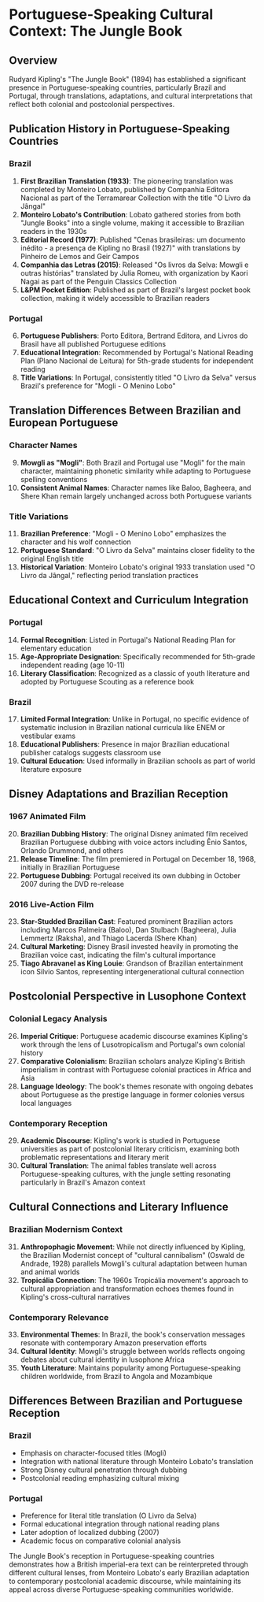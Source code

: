 # Portuguese-Speaking Cultural Context: The Jungle Book

## Overview
Rudyard Kipling's "The Jungle Book" (1894) has established a significant presence in Portuguese-speaking countries, particularly Brazil and Portugal, through translations, adaptations, and cultural interpretations that reflect both colonial and postcolonial perspectives.

## Publication History in Portuguese-Speaking Countries

### Brazil
1. **First Brazilian Translation (1933)**: The pioneering translation was completed by Monteiro Lobato, published by Companhia Editora Nacional as part of the Terramarear Collection with the title "O Livro da Jângal"
2. **Monteiro Lobato's Contribution**: Lobato gathered stories from both "Jungle Books" into a single volume, making it accessible to Brazilian readers in the 1930s
3. **Editorial Record (1977)**: Published "Cenas brasileiras: um documento inédito - a presença de Kipling no Brasil (1927)" with translations by Pinheiro de Lemos and Geir Campos
4. **Companhia das Letras (2015)**: Released "Os livros da Selva: Mowgli e outras histórias" translated by Julia Romeu, with organization by Kaori Nagai as part of the Penguin Classics Collection
5. **L&PM Pocket Edition**: Published as part of Brazil's largest pocket book collection, making it widely accessible to Brazilian readers

### Portugal
6. **Portuguese Publishers**: Porto Editora, Bertrand Editora, and Livros do Brasil have all published Portuguese editions
7. **Educational Integration**: Recommended by Portugal's National Reading Plan (Plano Nacional de Leitura) for 5th-grade students for independent reading
8. **Title Variations**: In Portugal, consistently titled "O Livro da Selva" versus Brazil's preference for "Mogli - O Menino Lobo"

## Translation Differences Between Brazilian and European Portuguese

### Character Names
9. **Mowgli as "Mogli"**: Both Brazil and Portugal use "Mogli" for the main character, maintaining phonetic similarity while adapting to Portuguese spelling conventions
10. **Consistent Animal Names**: Character names like Baloo, Bagheera, and Shere Khan remain largely unchanged across both Portuguese variants

### Title Variations
11. **Brazilian Preference**: "Mogli - O Menino Lobo" emphasizes the character and his wolf connection
12. **Portuguese Standard**: "O Livro da Selva" maintains closer fidelity to the original English title
13. **Historical Variation**: Monteiro Lobato's original 1933 translation used "O Livro da Jângal," reflecting period translation practices

## Educational Context and Curriculum Integration

### Portugal
14. **Formal Recognition**: Listed in Portugal's National Reading Plan for elementary education
15. **Age-Appropriate Designation**: Specifically recommended for 5th-grade independent reading (age 10-11)
16. **Literary Classification**: Recognized as a classic of youth literature and adopted by Portuguese Scouting as a reference book

### Brazil
17. **Limited Formal Integration**: Unlike in Portugal, no specific evidence of systematic inclusion in Brazilian national curricula like ENEM or vestibular exams
18. **Educational Publishers**: Presence in major Brazilian educational publisher catalogs suggests classroom use
19. **Cultural Education**: Used informally in Brazilian schools as part of world literature exposure

## Disney Adaptations and Brazilian Reception

### 1967 Animated Film
20. **Brazilian Dubbing History**: The original Disney animated film received Brazilian Portuguese dubbing with voice actors including Ênio Santos, Orlando Drummond, and others
21. **Release Timeline**: The film premiered in Portugal on December 18, 1968, initially in Brazilian Portuguese
22. **Portuguese Dubbing**: Portugal received its own dubbing in October 2007 during the DVD re-release

### 2016 Live-Action Film
23. **Star-Studded Brazilian Cast**: Featured prominent Brazilian actors including Marcos Palmeira (Baloo), Dan Stulbach (Bagheera), Julia Lemmertz (Raksha), and Thiago Lacerda (Shere Khan)
24. **Cultural Marketing**: Disney Brasil invested heavily in promoting the Brazilian voice cast, indicating the film's cultural importance
25. **Tiago Abravanel as King Louie**: Grandson of Brazilian entertainment icon Silvio Santos, representing intergenerational cultural connection

## Postcolonial Perspective in Lusophone Context

### Colonial Legacy Analysis
26. **Imperial Critique**: Portuguese academic discourse examines Kipling's work through the lens of Lusotropicalism and Portugal's own colonial history
27. **Comparative Colonialism**: Brazilian scholars analyze Kipling's British imperialism in contrast with Portuguese colonial practices in Africa and Asia
28. **Language Ideology**: The book's themes resonate with ongoing debates about Portuguese as the prestige language in former colonies versus local languages

### Contemporary Reception
29. **Academic Discourse**: Kipling's work is studied in Portuguese universities as part of postcolonial literary criticism, examining both problematic representations and literary merit
30. **Cultural Translation**: The animal fables translate well across Portuguese-speaking cultures, with the jungle setting resonating particularly in Brazil's Amazon context

## Cultural Connections and Literary Influence

### Brazilian Modernism Context
31. **Anthropophagic Movement**: While not directly influenced by Kipling, the Brazilian Modernist concept of "cultural cannibalism" (Oswald de Andrade, 1928) parallels Mowgli's cultural adaptation between human and animal worlds
32. **Tropicália Connection**: The 1960s Tropicália movement's approach to cultural appropriation and transformation echoes themes found in Kipling's cross-cultural narratives

### Contemporary Relevance
33. **Environmental Themes**: In Brazil, the book's conservation messages resonate with contemporary Amazon preservation efforts
34. **Cultural Identity**: Mowgli's struggle between worlds reflects ongoing debates about cultural identity in lusophone Africa
35. **Youth Literature**: Maintains popularity among Portuguese-speaking children worldwide, from Brazil to Angola and Mozambique

## Differences Between Brazilian and Portuguese Reception

### Brazil
- Emphasis on character-focused titles (Mogli)
- Integration with national literature through Monteiro Lobato's translation
- Strong Disney cultural penetration through dubbing
- Postcolonial reading emphasizing cultural mixing

### Portugal
- Preference for literal title translation (O Livro da Selva)
- Formal educational integration through national reading plans
- Later adoption of localized dubbing (2007)
- Academic focus on comparative colonial analysis

The Jungle Book's reception in Portuguese-speaking countries demonstrates how a British imperial-era text can be reinterpreted through different cultural lenses, from Monteiro Lobato's early Brazilian adaptation to contemporary postcolonial academic discourse, while maintaining its appeal across diverse Portuguese-speaking communities worldwide.
